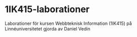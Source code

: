 1IK415-laborationer
===============
Laborationer för kursen Webbteknisk Information (1IK415) på Linnéuniversitetet gjorda av Daniel Vedin